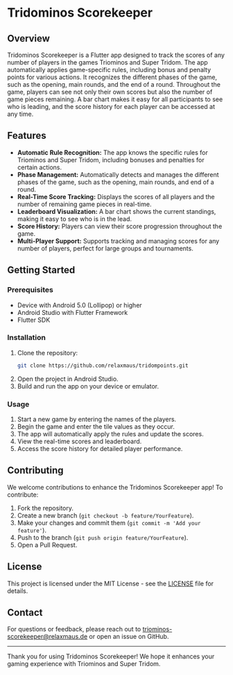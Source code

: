 # Tridominos Scorekeeper

## Overview

Tridominos Scorekeeper is a Flutter app designed to track the scores of any number of players in the games Triominos and Super Tridom. The app automatically applies game-specific rules, including bonus and penalty points for various actions. It recognizes the different phases of the game, such as the opening, main rounds, and the end of a round. Throughout the game, players can see not only their own scores but also the number of game pieces remaining. A bar chart makes it easy for all participants to see who is leading, and the score history for each player can be accessed at any time.

## Features

- **Automatic Rule Recognition:** The app knows the specific rules for Triominos and Super Tridom, including bonuses and penalties for certain actions.
- **Phase Management:** Automatically detects and manages the different phases of the game, such as the opening, main rounds, and end of a round.
- **Real-Time Score Tracking:** Displays the scores of all players and the number of remaining game pieces in real-time.
- **Leaderboard Visualization:** A bar chart shows the current standings, making it easy to see who is in the lead.
- **Score History:** Players can view their score progression throughout the game.
- **Multi-Player Support:** Supports tracking and managing scores for any number of players, perfect for large groups and tournaments.

## Getting Started

### Prerequisites

- Device with Android 5.0 (Lollipop) or higher
- Android Studio with Flutter Framework
- Flutter SDK

### Installation

1. Clone the repository:
    ```bash
    git clone https://github.com/relaxmaus/tridompoints.git
    ```
2. Open the project in Android Studio.
3. Build and run the app on your device or emulator.

### Usage

1. Start a new game by entering the names of the players.
2. Begin the game and enter the tile values as they occur.
3. The app will automatically apply the rules and update the scores.
4. View the real-time scores and leaderboard.
5. Access the score history for detailed player performance.

## Contributing

We welcome contributions to enhance the Tridominos Scorekeeper app! To contribute:

1. Fork the repository.
2. Create a new branch (`git checkout -b feature/YourFeature`).
3. Make your changes and commit them (`git commit -m 'Add your feature'`).
4. Push to the branch (`git push origin feature/YourFeature`).
5. Open a Pull Request.

## License

This project is licensed under the MIT License - see the [LICENSE](LICENSE) file for details.

## Contact

For questions or feedback, please reach out to triominos-scorekeeper@relaxmaus.de or open an issue on GitHub.

---

Thank you for using Tridominos Scorekeeper! We hope it enhances your gaming experience with Triominos and Super Tridom.
